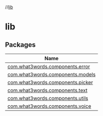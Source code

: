 //[lib](index.md)

# lib

## Packages

| Name |
|---|
| [com.what3words.components.error](lib/com.what3words.components.error/index.md) |
| [com.what3words.components.models](lib/com.what3words.components.models/index.md) |
| [com.what3words.components.picker](lib/com.what3words.components.picker/index.md) |
| [com.what3words.components.text](lib/com.what3words.components.text/index.md) |
| [com.what3words.components.utils](lib/com.what3words.components.utils/index.md) |
| [com.what3words.components.voice](lib/com.what3words.components.voice/index.md) |
